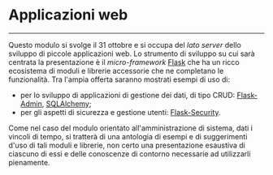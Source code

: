 # Applicazioni web

---

Questo modulo si svolge il 31 ottobre e si occupa del *lato server* dello
sviluppo di piccole applicazioni web. Lo strumento di sviluppo su cui sarà
centrata la presentazione è il *micro-framework*
[Flask](http://flask.pocoo.org/) che ha un ricco ecosistema di moduli e librerie
accessorie che ne completano le funzionalità. Tra l'ampia offerta saranno
mostrati esempi di uso di:

* per lo sviluppo di applicazioni di gestione dei dati, di tipo CRUD:
  [Flask-Admin](https://flask-admin.readthedocs.io/),
  [SQLAlchemy](https://www.sqlalchemy.org/);
* per gli aspetti di sicurezza e gestione utenti:
  [Flask-Security](https://pythonhosted.org/Flask-Security/).

Come nel caso del modulo orientato all'amministrazione di sistema, dati i
vincoli di tempo, si tratterà di una antologia di esempi e di suggerimenti d'uso
di tali moduli e librerie, non certo una presentazione esaustiva di ciascuno di
essi e delle conoscenze di contorno necessarie ad utilizzarli pienamente.

